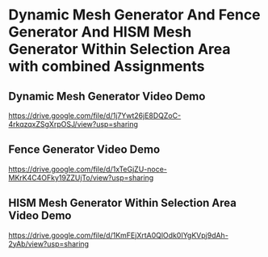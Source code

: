 # Dynamic Mesh Generator And Fence Generator And HISM Mesh Generator Within Selection Area with combined Assignments
 
## Dynamic Mesh Generator Video Demo

https://drive.google.com/file/d/1j7Ywt26jE8DQZoC-4rkqzqxZSgXrpOSJ/view?usp=sharing

## Fence Generator Video Demo

https://drive.google.com/file/d/1xTeGjZU-noce-MKrK4C4OFky19ZZUjTo/view?usp=sharing

## HISM Mesh Generator Within Selection Area Video Demo
https://drive.google.com/file/d/1KmFEjXrtA0QlOdk0IYgKVpj9dAh-2yAb/view?usp=sharing
